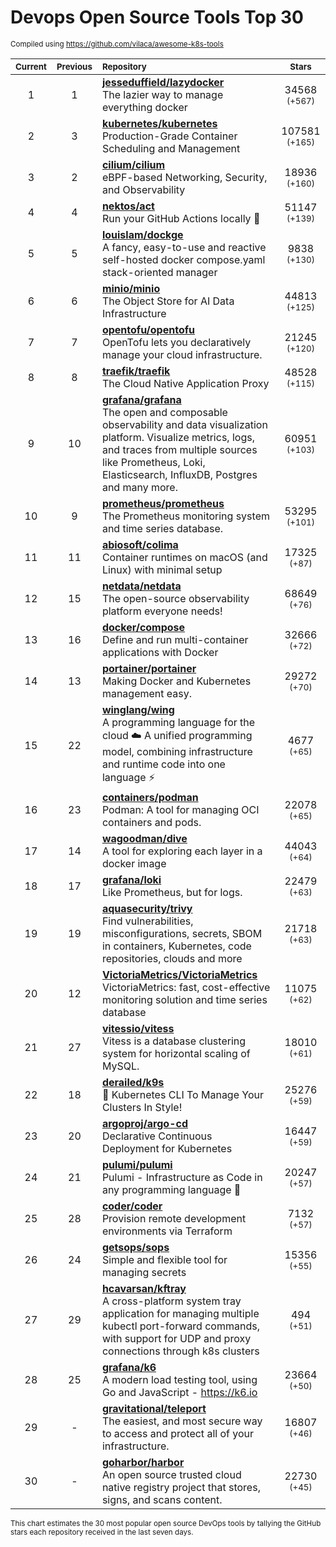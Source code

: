 # Devops Open Source Tools Top 30
<sup>Compiled using https://github.com/vilaca/awesome-k8s-tools</sup>
<div align="center">

|<sub>Current</sub>|<sub>Previous</sub>|<sub>Repository</sub>|<sub>Stars</sub>|
|:---:|:---:|:---|:---:|
|1|1|[**jesseduffield/lazydocker**](https://github.com/jesseduffield/lazydocker)<br/>The lazier way to manage everything docker|34568 <sup>(+567)</sup>|
|2|3|[**kubernetes/kubernetes**](https://github.com/kubernetes/kubernetes)<br/>Production-Grade Container Scheduling and Management|107581 <sup>(+165)</sup>|
|3|2|[**cilium/cilium**](https://github.com/cilium/cilium)<br/>eBPF-based Networking, Security, and Observability|18936 <sup>(+160)</sup>|
|4|4|[**nektos/act**](https://github.com/nektos/act)<br/>Run your GitHub Actions locally 🚀|51147 <sup>(+139)</sup>|
|5|5|[**louislam/dockge**](https://github.com/louislam/dockge)<br/>A fancy, easy-to-use and reactive self-hosted docker compose.yaml stack-oriented manager|9838 <sup>(+130)</sup>|
|6|6|[**minio/minio**](https://github.com/minio/minio)<br/>The Object Store for AI Data Infrastructure|44813 <sup>(+125)</sup>|
|7|7|[**opentofu/opentofu**](https://github.com/opentofu/opentofu)<br/>OpenTofu lets you declaratively manage your cloud infrastructure.|21245 <sup>(+120)</sup>|
|8|8|[**traefik/traefik**](https://github.com/traefik/traefik)<br/>The Cloud Native Application Proxy|48528 <sup>(+115)</sup>|
|9|10|[**grafana/grafana**](https://github.com/grafana/grafana)<br/>The open and composable observability and data visualization platform. Visualize metrics, logs, and traces from multiple sources like Prometheus, Loki, Elasticsearch, InfluxDB, Postgres and many more. |60951 <sup>(+103)</sup>|
|10|9|[**prometheus/prometheus**](https://github.com/prometheus/prometheus)<br/>The Prometheus monitoring system and time series database.|53295 <sup>(+101)</sup>|
|11|11|[**abiosoft/colima**](https://github.com/abiosoft/colima)<br/>Container runtimes on macOS (and Linux) with minimal setup|17325 <sup>(+87)</sup>|
|12|15|[**netdata/netdata**](https://github.com/netdata/netdata)<br/>The open-source observability platform everyone needs!|68649 <sup>(+76)</sup>|
|13|16|[**docker/compose**](https://github.com/docker/compose)<br/>Define and run multi-container applications with Docker|32666 <sup>(+72)</sup>|
|14|13|[**portainer/portainer**](https://github.com/portainer/portainer)<br/>Making Docker and Kubernetes management easy.|29272 <sup>(+70)</sup>|
|15|22|[**winglang/wing**](https://github.com/winglang/wing)<br/>A programming language for the cloud ☁️ A unified programming model, combining infrastructure and runtime code into one language ⚡|4677 <sup>(+65)</sup>|
|16|23|[**containers/podman**](https://github.com/containers/podman)<br/>Podman: A tool for managing OCI containers and pods.|22078 <sup>(+65)</sup>|
|17|14|[**wagoodman/dive**](https://github.com/wagoodman/dive)<br/>A tool for exploring each layer in a docker image|44043 <sup>(+64)</sup>|
|18|17|[**grafana/loki**](https://github.com/grafana/loki)<br/>Like Prometheus, but for logs.|22479 <sup>(+63)</sup>|
|19|19|[**aquasecurity/trivy**](https://github.com/aquasecurity/trivy)<br/>Find vulnerabilities, misconfigurations, secrets, SBOM in containers, Kubernetes, code repositories, clouds and more|21718 <sup>(+63)</sup>|
|20|12|[**VictoriaMetrics/VictoriaMetrics**](https://github.com/VictoriaMetrics/VictoriaMetrics)<br/>VictoriaMetrics: fast, cost-effective monitoring solution and time series database|11075 <sup>(+62)</sup>|
|21|27|[**vitessio/vitess**](https://github.com/vitessio/vitess)<br/>Vitess is a database clustering system for horizontal scaling of MySQL.|18010 <sup>(+61)</sup>|
|22|18|[**derailed/k9s**](https://github.com/derailed/k9s)<br/>🐶 Kubernetes CLI To Manage Your Clusters In Style!|25276 <sup>(+59)</sup>|
|23|20|[**argoproj/argo-cd**](https://github.com/argoproj/argo-cd)<br/>Declarative Continuous Deployment for Kubernetes|16447 <sup>(+59)</sup>|
|24|21|[**pulumi/pulumi**](https://github.com/pulumi/pulumi)<br/>Pulumi - Infrastructure as Code in any programming language 🚀|20247 <sup>(+57)</sup>|
|25|28|[**coder/coder**](https://github.com/coder/coder)<br/>Provision remote development environments via Terraform|7132 <sup>(+57)</sup>|
|26|24|[**getsops/sops**](https://github.com/getsops/sops)<br/>Simple and flexible tool for managing secrets|15356 <sup>(+55)</sup>|
|27|29|[**hcavarsan/kftray**](https://github.com/hcavarsan/kftray)<br/>A cross-platform system tray application for managing multiple kubectl port-forward commands, with support for UDP and proxy connections through k8s clusters|494 <sup>(+51)</sup>|
|28|25|[**grafana/k6**](https://github.com/grafana/k6)<br/>A modern load testing tool, using Go and JavaScript - https://k6.io|23664 <sup>(+50)</sup>|
|29|-|[**gravitational/teleport**](https://github.com/gravitational/teleport)<br/>The easiest, and most secure way to access and protect all of your infrastructure.|16807 <sup>(+46)</sup>|
|30|-|[**goharbor/harbor**](https://github.com/goharbor/harbor)<br/>An open source trusted cloud native registry project that stores, signs, and scans content.|22730 <sup>(+45)</sup>|


</div>

<sub>This chart estimates the 30 most popular open source DevOps tools by tallying the GitHub stars each repository received in the last seven days.</sub>
